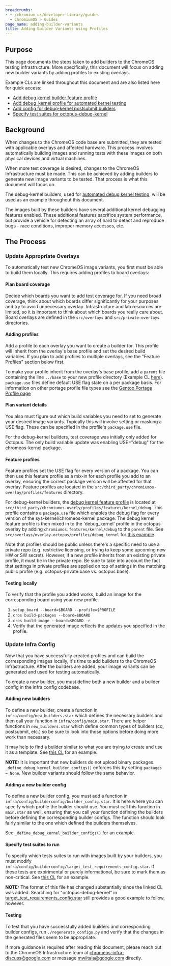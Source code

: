 ```yaml
---
breadcrumbs:
- - /chromium-os/developer-library/guides
  - ChromiumOS > Guides
page_name: adding-builder-variants
title: Adding Builder Variants using Profiles
---
```


## Purpose

This page documents the steps taken to add builders to the ChromeOS testing
infrastructure. More specifically, this document will focus on adding new
builder variants by adding profiles to existing overlays.

Example CLs are linked throughout this document and are also listed here for
quick access:

* [Add debug kernel builder feature profile](https://crrev.com/c/1929549)
* [Add debug_kernel profile for automated kernel
testing](https://crrev.com/i/2147519)
* [Add config for debug-kernel postsubmit builders](https://crrev.com/i/2266825)
* [Specify test suites for octopus-debug-kernel](https://crrev.com/i/2392510)

## Background

When changes to the ChromeOS code base are submitted, they are tested with
applicable overlays and affected hardware. This process involves automatically
building images and running tests with these images on both physical devices and
virtual machines.

When more test coverage is desired, changes to the ChromeOS Infrastructure must
be made. This can be achieved by adding builders to generate new image variants
to be tested. That process is what this document will focus on.

The debug-kernel builders, used for
[automated debug kernel testing](https://go/cros-automated-debug-kernel-testing),
will be used as an example throughout this document.

The images built by these builders have several additional kernel debugging
features enabled. These additional features sacrifice system performance, but
provide a vehicle for detecting an array of hard to detect and reproduce
bugs - race conditions, improper memory accesses, etc.

## The Process

### Update Appropriate Overlays

To automatically test new ChromeOS image variants, you first must be able to
build them locally. This requires adding profiles to board overlays:

#### Plan board coverage

Decide which boards you want to add test coverage for. If you need broad
coverage, think about which boards differ significantly for your purposes and
try to avoid unnecessary overlap. Infrastructure and lab resources are limited,
so it is important to think about which boards you really care about. Board
overlays are defined in the `src/overlays` and `src/private-overlays`
directories.

#### Adding profiles

Add a profile to each overlay you want to create a builder for. This profile
will inherit from the overlay's base profile and set the desired build
variables. If you plan to add profiles to multiple overlays, see the "Feature
Profiles" section below first.

To make your profile inherit from the overlay's base profile, add a `parent`
file containing the line `../base` to your new profile directory (Example CL
[here](https://crrev.com/i/2147519)). `package.use` files define default USE
flag state on a per package basis. For information on other portage profile
file types see the [Gentoo Portage Profile
page](https://wiki.gentoo.org/wiki/Profile_(Portage))

#### Plan variant details

You also must figure out which build variables you need to set to generate your
desired image variants. Typically this will involve setting or masking a USE
flag. These can be specified in the profile's `package.use` file.

For the debug-kernel builders, test coverage was initially only added for
Octopus. The only build variable update was enabling USE="debug" for the
chromeos-kernel package.

#### Feature profiles

Feature profiles set the USE flag for every version of a package. You can then
use this feature profile as a mix-in for each profile you add to an overlay,
ensuring the correct package version will be affected for that overlay. Feature
profiles are located in the
`src/third_party/chromiumos-overlay/profiles/features` directory.

For debug-kernel builders, the [debug kernel feature
profile](https://crrev.com/c/1929549) is located at
`src/third_party/chromiumos-overly/profiles/features/kernel/debug`. This
profile contains a `package.use` file which enables the debug flag for every
version of the sys-kernel/chromeos-kernel package. The debug kernel feature
profile is then mixed in to the 'debug_kernel' profile in the octopus overlay
by adding `chromiumos:features/kernel/debug` to the `parent` file. See
`src/overlays/overlay-octopus/profiles/debug_kernel` for [this
example](https://crrev.com/i/2147519).

Note that profiles should be public unless there's a specific need
to use a private repo (e.g. restrictive licensing, or trying to keep some
upcoming new HW or SW secret). However, if a new profile inherits from an
existing private profile, it must be in the private repo. Be sure to take into
account the fact that settings in private profiles are applied on top of
settings in the matching public profile (e.g. octopus-private:base vs.
octopus:base).

#### Testing locally

To verify that the profile you added works, build an image for the
corresponding board using your new profile.

1. `setup_board --board=$BOARD --profile=$PROFILE`
2. `cros build-packages --board=$BOARD`
3. `cros build-image --board=$BOARD -r`
4. Verify that the generated image reflects the updates you specified in the
   profile.

### Update Infra Config

Now that you have successfully created profiles and can build the corresponding
images locally, it's time to add builders to the ChromeOS Infrastructure.
After the builders are added, your image variants can be generated and used for
testing automatically.

To create a new builder, you must define both a new builder and a builder
config in the infra config codebase.

#### Adding new builders

To define a new builder, create a function in
`infra/config/new_builders.star` which defines the necessary builders and
then call your function in `infra/config/main.star`. There are helper
functions in `new_builders.star` which define common types of builders (cq,
postsubmit, etc.) so be sure to look into those options before doing more work
than necessary.

It may help to find a builder similar to what you are trying to create and use
it as a template. See [this CL](https://crrev.com/i/2266825) for an example.

__NOTE:__ It is important that new builders do not upload binary packages.
`_define_debug_kernel_builder_configs()` enforces this by setting `packages =
None`. New builder variants should follow the same behavior.

#### Adding a new builder config

To define a new builder config, you must add a function in
`infra/config/builderconfig/builder_config.star`. It is here where you can
specify which profile the builder should use. You must call this function in
`main.star` as well, ensuring that you call your function defining the builders
before defining the corresponding builder configs. The function should look
fairly similar to the one which defined the builders themselves.

See `_define_debug_kernel_builder_configs()` for an example.


#### Specify test suites to run

To specify which tests suites to run with images built by your builders, you
must modify `infra/config/builderconfig/target_test_requirements_config.star`.
If these tests are expirimental or purely informational, be sure to mark them as
non-critical. See [this CL](https://crrev.com/i/2392510) for an example.

__NOTE:__ The format of this file has changed substantially since the linked CL was
added.  Searching for "octopus-debug-kernel" in
[target_test_requirements_config.star](http://cs/chromeos_internal/infra/config/testingconfig/target_test_requirements_config.star)
still provides a good example to follow, however.

#### Testing

To test that you have successfully added builders and corresponding builder
configs, run `./regenerate_configs.py` and verify that the changes in the
generated files seem to be appropriate.


If more guidance is required after reading this document, please reach out to
the ChromeOS Infrastructure team at chromeos-infra-discuss@google.com or
message mwiitala@google.com directly.
